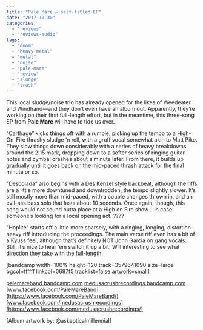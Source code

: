 ```yaml
---
title: "Pale Mare – self-titled EP"
date: "2017-10-30"
categories: 
  - "reviews"
  - "reviews-audio"
tags: 
  - "doom"
  - "heavy-metal"
  - "metal"
  - "noise"
  - "pale-mare"
  - "review"
  - "sludge"
  - "trash"
---
```


This local sludge/noise trio has already opened for the likes of Weedeater and Windhand—and they don’t even have an album out. Apparently, they’re working on their first full-length effort, but in the meantime, this three-song EP from **Pale Mare** will have to tide us over.

“Carthage” kicks things off with a rumble, picking up the tempo to a High-On-Fire thrashy sludge ‘n roll, with a gruff vocal somewhat akin to Matt Pike. They slow things down considerably with a series of heavy breakdowns around the 2:15 mark, dropping down to a softer series of ringing guitar notes and cymbal crashes about a minute later. From there, it builds up gradually until it goes back on the mid-paced thrash attack for the final minute or so.

“Descolada” also begins with a Des Kenzel style backbeat, although the riffs are a little more downtuned and downtrodden, the tempo slightly slower. It’s still mostly more than mid-paced, with a couple changes thrown in, and an evil-ass bass solo that lasts about 10 seconds. Once again, though, this song would not sound outta place at a High on Fire show… in case someone’s looking for a local opening act. ????

“Hoplite” starts off a little more sparsely, with a ringing, longing, distortion-heavy riff introducing the proceedings. The main verse riff even has a bit of a Kyuss feel, although that’s definitely NOT John Garcia on gang vocals. Still, it’s nice to hear ‘em switch it up a bit. Will interesting to see what direction they take with the full-length.

\[bandcamp width=100% height=120 track=3579641090 size=large bgcol=ffffff linkcol=0687f5 tracklist=false artwork=small\]

[palemareband.bandcamp.com](https://palemareband.bandcamp.com) [medusacrushrecordings.bandcamp.com](https://medusacrushrecordings.bandcamp.com/) [www.facebook.com/PaleMareBand](https://www.facebook.com/PaleMareBand/) [www.facebook.com/medusacrushrecordings](https://www.facebook.com/medusacrushrecordings/)

\[Album artwork by: @askepticalmillennial\]
